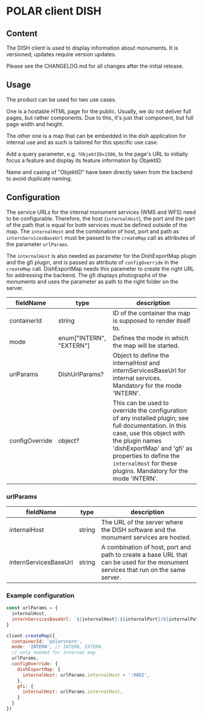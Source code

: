 # POLAR client DISH

## Content

The DISH client is used to display information about monuments. It is versioned; updates require version updates.

Please see the CHANGELOG.md for all changes after the initial release.

## Usage

The product can be used for two use cases. 

One is a hostable HTML page for the public. Usually, we do not deliver full pages, but rather components. Due to this, it's just that component, but full page width and height. 

The other one is a map that can be embedded in the dish application for internal use and as such is tailored for this specific use case.

Add a query parameter, e.g. `?ObjektID=1506`, to the page's URL to initially focus a feature and display its feature information by ObjektID.

Name and casing of "ObjektID" have been directly taken from the backend to avoid duplicate naming.

## Configuration

The service URLs for the internal monument services (WMS and WFS) need to be configurable. Therefore, the host (`internalHost`), the port and the part of the path that is equal for both services must be defined outside of the map. The `internalHost` and the combination of host, port and path as `internServicesBaseUrl` must be passed to the `createMap` call as attributes of the parameter `urlParams`. 

The `internalHost` is also needed as parameter for the DishExportMap plugin and the gfi plugin, and is passed as attribute of `configOverride` in the `createMap` call. DishExportMap needs this parameter to create the right URL for addressing the backend. The gfi displays photographs of the monuments and uses the parameter as path to the right folder on the server.

| fieldName | type | description |
| - | - | - |
| containerId | string | ID of the container the map is supposed to render itself to. |
| mode |  enum["INTERN", "EXTERN"] | Defines the mode in which the map will be started. |
| urlParams | DishUrlParams? | Object to define the internalHost and internServicesBaseUrl for internal services. Mandatory for the mode 'INTERN'. |
| configOverride | object? | This can be used to override the configuration of any installed plugin; see full documentation. In this case, use this object with the plugin names 'dishExportMap' and 'gfi' as properties to define the `internalHost` for these plugins. Mandatory for the mode 'INTERN'. |

### urlParams

| fieldName | type | description |
| - | - | - |
| internalHost | string | The URL of the server where the DISH software and the monument services are hosted. |
| internServicesBaseUrl | string | A combination of host, port and path to create a base URL that can be used for the monument services that run on the same server. |

### Example configuration

```js
const urlParams = {
  internalHost,
  internServicesBaseUrl: `${internalHost}:${internalPort}/${internalPath}`
}

client.createMap({
  containerId: 'polarstern',
  mode: 'INTERN', // INTERN, EXTERN
  // only needed for internal map
  urlParams,
  configOverride: {
    dishExportMap: {
      internalHost: urlParams.internalHost + ':8082',
    },
    gfi: {
      internalHost: urlParams.internalHost,
    }
  }
})
```